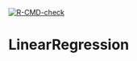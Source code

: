 <!-- badges: start -->
  [![R-CMD-check](https://github.com/aurora-mm/LinearRegression/actions/workflows/R-CMD-check.yaml/badge.svg)](https://github.com/aurora-mm/LinearRegression/actions/workflows/R-CMD-check.yaml)
  <!-- badges: end -->

# LinearRegression